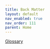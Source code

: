 ```yaml
---
title: Back Matter
layout: default
nav_enabled: true
nav_order: 111
parent: Home
---
```


[Glossary](Glossary.md) <br/><br/>

